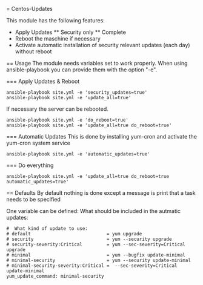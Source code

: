 = Centos-Updates

This module has the following features:
* Apply Updates
** Security only
** Complete
* Reboot the maschine if necessary
* Activate automatic installation of security relevant updates (each day) without reboot


== Usage
The module needs variables set to work properly. When using ansible-playbook you can provide them with the option "-e". 

=== Apply Updates & Reboot
```
ansible-playbook site.yml -e 'security_updates=true'
ansible-playbook site.yml -e 'update_all=true'
```
If necessary the server can be rebooted. 

```
ansible-playbook site.yml -e 'do_reboot=true'
ansible-playbook site.yml -e 'update_all=true do_reboot=true'
```

=== Automatic Updates
This is done by installing yum-cron and activate the yum-cron system service

```
ansible-playbook site.yml -e 'automatic_updates=true'
```

=== Do everything
```
ansible-playbook site.yml -e 'update_all=true do_reboot=true automatic_updates=true'
```

== Defaults
By default nothing is done except a message is print that a task needs to be specified

One variable can be defined: What should be included in the autmatic updates: 
```
#  What kind of update to use:
# default                            = yum upgrade
# security                           = yum --security upgrade
# security-severity:Critical         = yum --sec-severity=Critical upgrade
# minimal                            = yum --bugfix update-minimal
# minimal-security                   = yum --security update-minimal
# minimal-security-severity:Critical =  --sec-severity=Critical update-minimal
yum_update_command: minimal-security
```


